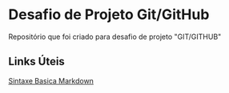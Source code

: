 # Desafio de Projeto Git/GitHub
Repositório que foi criado para desafio de projeto "GIT/GITHUB"



## Links Úteis

[Sintaxe Basica Markdown](https://www.markdownguide.org/basic-syntax/)


